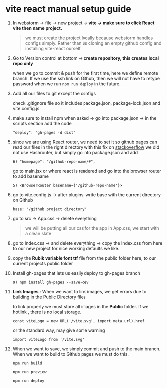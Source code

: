 
# vite react manual setup guide

1) In webstorm -> file -> new project -> **vite -> make sure to click React vite then name project.**

    >we must create the project locally because
    >webstorm handles configs simply. Rather than us cloning an empty github config 
    and installing vite-react ourself. 
   
2) Go to Version control at bottom -> **create repository, this creates local repo only**
    
    when we go to commit & push for the first time, here we define remote branch. If we use the ssh 
   link on Github, then we will not have to retype password when we run `npm run deploy` in the future.


3) Add all our files to git except the configs

    check .gitignore file so it includes package.json, package-lock.json and vite.config.js


4) make sure to install npm when asked -> go into package.json -> in the scripts section add the code

    ```
    "deploy": "gh-pages -d dist"
   ```

5) since we are using React router, we need to set it so github pages can read our files in the right directory
    with this fix on [stackoverflow](https://stackoverflow.com/questions/71984401/react-router-not-working-with-github-pages)
    we did not use Hashrouter, but simply
    go into package.json and add
    
    ```
    6) "homepage": "/github-repo-name/#",
   ```
    
    go to main.jsx or where react is rendered and go into the browser router to add basename
    
    ```
    5) <BrowserRouter basename={'/github-repo-name'}>
   ```


5) go to vite.config.js -> after plugins, write base with the current directory on Github

    ```
    base: "/github project directory" 
     ```


6) go to src -> App.css -> delete everything

    >we will be putting all our css for the app in App.css, we start with a clean slate

7) go to Index.css -> and delete everything -> copy the Index.css from here to our new project for nice working defaults we like.


8) copy the **Rubik variable font ttf** file from the public folder here, to our current projects public folder


9) Install gh-pages that lets us easily deploy to gh-pages branch
    
   ```
   9) npm install gh-pages --save-dev
   ```


10) **Link Images** : When we want to link images, we get errors due to building in the Public Directory files 

    to link properly we must store all images in the **Public** folder. If we hotlink , there is no local storage.

      ```
     const viteLogo = new URL('/vite.svg', import.meta.url).href
     ```

    or the standard way, may give some warning

       ```
       import viteLogo from '/vite.svg'
       ```

11) When we want to save, we simply commit and push to the main branch. When we want to build to 
    Github pages we must do this.
    
    ```
    npm run build
     ```

    ```
    npm run preview
     ```

    ```
    npm run deploy
    ```
